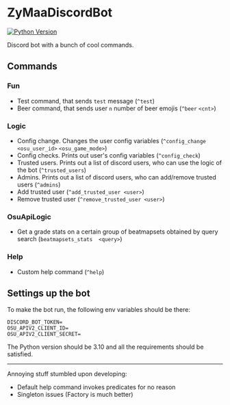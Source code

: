# ZyMaaDiscordBot
[![Python Version](https://img.shields.io/badge/Python-3.10-blue.svg)](https://www.python.org/downloads/release/python-310/)

Discord bot with a bunch of cool commands.

## Commands

### Fun

- Test command, that sends `test` message (`^test`)
- Beer command, that sends user `n` number of beer emojis (`^beer` `<cnt>`)

### Logic

- Config change. Changes the user config variables (`^config_change` `<osu_user_id>` `<osu_game_mode>`)
- Config checks. Prints out user's config variables (`^config_check`)
- Trusted users. Prints out a list of discord users, who can use the logic of the bot (`^trusted_users`)
- Admins. Prints out a list of discord users, who can add/remove trusted users (`^admins`)
- Add trusted user (`^add_trusted_user <user>`)
- Remove trusted user (`^remove_trusted_user <user>`)

### OsuApiLogic

- Get a grade stats on a certain group of beatmapsets obtained by query search (`beatmapsets_stats  <query>`)

### Help

- Custom help command (`^help`)

## Settings up the bot

To make the bot run, the following env variables should be there:

```
DISCORD_BOT_TOKEN=
OSU_APIV2_CLIENT_ID=
OSU_APIV2_CLIENT_SECRET=
```

The Python version should be 3.10 and all the requirements should be satisfied.

---

Annoying stuff stumbled upon developing:
- Default help command invokes predicates for no reason
- Singleton issues (Factory is much better)